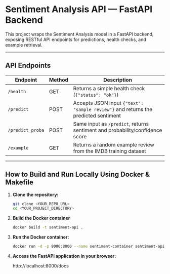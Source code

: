 # Sentiment Analysis API — FastAPI Backend

This project wraps the Sentiment Analysis model in a FastAPI backend, exposing RESTful API endpoints for predictions, health checks, and example retrieval.  

---

## API Endpoints

| Endpoint | Method | Description |
|----------|--------|-------------|
| `/health` | GET | Returns a simple health check (`{"status": "ok"}`) |
| `/predict` | POST | Accepts JSON input `{"text": "sample review"}` and returns the predicted sentiment |
| `/predict_proba` | POST | Same input as `/predict`, returns sentiment and probability/confidence score |
| `/example` | GET | Returns a random example review from the IMDB training dataset |

---

## How to Build and Run Locally Using Docker & Makefile

1. **Clone the repository:**

   ```bash
   git clone <YOUR_REPO_URL>
   cd <YOUR_PROJECT_DIRECTORY>


2. **Build the Docker container**

   ```bash
   docker build -t sentiment-api .

3. **Run the Docker container:**
   ```bash
   docker run -d -p 8000:8000 --name sentiment-container sentiment-api

4. **Access the FastAPI application in your browser:**

   http://localhost:8000/docs
